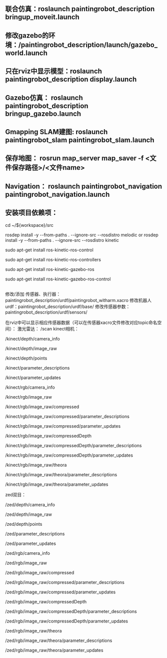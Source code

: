 ## 联合仿真：roslaunch paintingrobot_description bringup_moveit.launch 
## 修改gazebo的环境：/paintingrobot_description/launch/gazebo_world.launch
## 只在rviz中显示模型：roslaunch paintingrobot_description display.launch 
## Gazebo仿真： roslaunch paintingrobot_description bringup_gazebo.launch
## Gmapping SLAM建图: roslaunch paintingrobot_slam paintingrobot_slam.launch
## 保存地图： rosrun map_server map_saver -f <文件保存路径>/<文件name>
## Navigation： roslaunch paintingrobot_navigation paintingrobot_navigation.launch

## 安装项目依赖项：
cd ~/${workspace}/src

rosdep install -y --from-paths . --ignore-src --rosdistro melodic
or
rosdep install -y --from-paths . --ignore-src --rosdistro kinetic

sudo apt-get install ros-kinetic-ros-control

sudo apt-get install ros-kinetic-ros-controllers

sudo apt-get install ros-kinetic-gazebo-ros

sudo apt-get install ros-kinetic-gazebo-ros-control

## 
修改/添加 传感器、执行器：paintingrobot_description/urdf/paintingrobot_witharm.xacro
修改机器人urdf：paintingrobot_description/urdf/base/
修改传感器参数：paintingrobot_description/urdf/sensors/

在rviz中可以显示相应传感器数据（可以在传感器xacro文件修改对应topic命名空间）：
激光雷达：
/scan
kinect相机：

/kinect/depth/camera_info

/kinect/depth/image_raw

/kinect/depth/points

/kinect/parameter_descriptions

/kinect/parameter_updates

/kinect/rgb/camera_info

/kinect/rgb/image_raw

/kinect/rgb/image_raw/compressed

/kinect/rgb/image_raw/compressed/parameter_descriptions

/kinect/rgb/image_raw/compressed/parameter_updates

/kinect/rgb/image_raw/compressedDepth

/kinect/rgb/image_raw/compressedDepth/parameter_descriptions

/kinect/rgb/image_raw/compressedDepth/parameter_updates

/kinect/rgb/image_raw/theora

/kinect/rgb/image_raw/theora/parameter_descriptions

/kinect/rgb/image_raw/theora/parameter_updates

zed双目：

/zed/depth/camera_info

/zed/depth/image_raw

/zed/depth/points

/zed/parameter_descriptions

/zed/parameter_updates

/zed/rgb/camera_info

/zed/rgb/image_raw

/zed/rgb/image_raw/compressed

/zed/rgb/image_raw/compressed/parameter_descriptions

/zed/rgb/image_raw/compressed/parameter_updates

/zed/rgb/image_raw/compressedDepth

/zed/rgb/image_raw/compressedDepth/parameter_descriptions

/zed/rgb/image_raw/compressedDepth/parameter_updates

/zed/rgb/image_raw/theora

/zed/rgb/image_raw/theora/parameter_descriptions

/zed/rgb/image_raw/theora/parameter_updates
